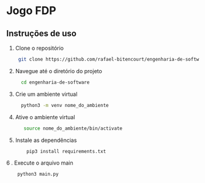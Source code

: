 # Jogo FDP

## Instruções de uso
1. Clone o repositório
   ``` bash
    git clone https://github.com/rafael-bitencourt/engenharia-de-software.git

2. Navegue até o diretório do projeto
   ``` bash
     cd engenharia-de-software
   
3. Crie um ambiente virtual
   ``` bash
     python3 -m venv nome_do_ambiente
   
4. Ative o ambiente virtual
   ``` bash
      source nome_do_ambiente/bin/activate

5. Instale as dependências
    ``` bash
        pip3 install requirements.txt

6 . Execute o arquivo main

   ``` bash
       python3 main.py
